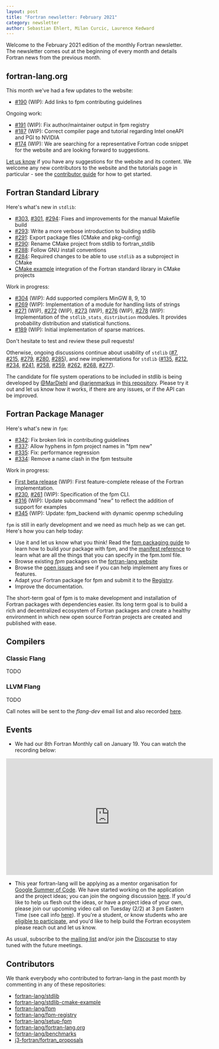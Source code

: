 ```yaml
---
layout: post
title: "Fortran newsletter: February 2021"
category: newsletter
author: Sebastian Ehlert, Milan Curcic, Laurence Kedward
---
```


Welcome to the February 2021 edition of the monthly Fortran newsletter.
The newsletter comes out at the beginning of every month and details
Fortran news from the previous month.

<ul id="page-nav"></ul>

## fortran-lang.org

This month we've had a few updates to the website:

* [#190](https://github.com/fortran-lang/fortran-lang.org/pull/190) (WIP):
  Add links to fpm contributing guidelines

Ongoing work:

* [#191](https://github.com/fortran-lang/fortran-lang.org/pull/191) (WIP):
  Fix author/maintainer output in fpm registry
* [#187](https://github.com/fortran-lang/fortran-lang.org/pull/187) (WIP):
  Correct compiler page and tutorial regarding Intel oneAPI and PGI to NVIDIA
* [#174](https://github.com/fortran-lang/fortran-lang.org/issues/174) (WIP):
  We are searching for a representative Fortran code snippet for the website and are looking forward to suggestions.

[Let us know](https://github.com/fortran-lang/fortran-lang.org/issues) if you have any suggestions for the website and its content.
We welcome any new contributors to the website and the tutorials page in particular - see the [contributor guide](https://github.com/fortran-lang/fortran-lang.org/blob/master/CONTRIBUTING.md) for how to get started.

## Fortran Standard Library

Here's what's new in `stdlib`:

* [#303](https://github.com/fortran-lang/stdlib/pull/303),
  [#301](https://github.com/fortran-lang/stdlib/pull/301),
  [#294](https://github.com/fortran-lang/stdlib/pull/294):
  Fixes and improvements for the manual Makefile build
* [#293](https://github.com/fortran-lang/stdlib/pull/293):
  Write a more verbose introduction to building stdlib
* [#291](https://github.com/fortran-lang/stdlib/pull/291):
  Export package files (CMake and pkg-config)
* [#290](https://github.com/fortran-lang/stdlib/pull/290):
  Rename CMake project from stdlib to fortran\_stdlib
* [#288](https://github.com/fortran-lang/stdlib/pull/288):
  Follow GNU install conventions
* [#284](https://github.com/fortran-lang/stdlib/pull/284):
  Required changes to be able to use `stdlib` as a subproject in CMake
* [CMake example](https://github.com/fortran-lang/stdlib-cmake-example)
  integration of the Fortran standard library in CMake projects

Work in progress:

* [#304](https://github.com/fortran-lang/stdlib/pull/304) (WIP):
  Add supported compilers MinGW 8, 9, 10
* [#269](https://github.com/fortran-lang/stdlib/pull/269) (WIP):
  Implementation of a module for handling lists of strings
* [#271](https://github.com/fortran-lang/stdlib/pull/271) (WIP),
  [#272](https://github.com/fortran-lang/stdlib/pull/272) (WIP),
  [#273](https://github.com/fortran-lang/stdlib/pull/273) (WIP),
  [#276](https://github.com/fortran-lang/stdlib/pull/276) (WIP),
  [#278](https://github.com/fortran-lang/stdlib/pull/278) (WIP):
  Implementation of the `stdlib_stats_distribution` modules.
  It provides probability distribution and statistical functions.
* [#189](https://github.com/fortran-lang/stdlib/pull/189) (WIP):
  Initial implementation of sparse matrices.

Don't hesitate to test and review these pull requests!

Otherwise, ongoing discussions continue about usability of `stdlib`
([#7](https://github.com/fortran-lang/stdlib/issues/7),
[#215](https://github.com/fortran-lang/stdlib/issues/215),
[#279](https://github.com/fortran-lang/stdlib/issues/279),
[#280](https://github.com/fortran-lang/stdlib/issues/280),
[#285](https://github.com/fortran-lang/stdlib/issues/285)),
and new implementations for `stdlib`
([#135](https://github.com/fortran-lang/stdlib/issues/135),
[#212](https://github.com/fortran-lang/stdlib/issues/212),
[#234](https://github.com/fortran-lang/stdlib/issues/234),
[#241](https://github.com/fortran-lang/stdlib/issues/241),
[#258](https://github.com/fortran-lang/stdlib/issues/258),
[#259](https://github.com/fortran-lang/stdlib/issues/259),
[#262](https://github.com/fortran-lang/stdlib/issues/262),
[#268](https://github.com/fortran-lang/stdlib/issues/268),
[#277](https://github.com/fortran-lang/stdlib/issues/277)).


The candidate for file system operations to be included in stdlib is being developed by
[@MarDiehl](https://github.com/MarDiehl) and [@arjenmarkus](https://github.com/arjenmarkus)
in [this repository](https://github.com/MarDiehl/stdlib_os).
Please try it out and let us know how it works, if there are any issues, or if the API can be improved.

## Fortran Package Manager

Here's what's new in `fpm`:

* [#342](https://github.com/fortran-lang/fpm/pull/342):
  Fix broken link in contributing guidelines
* [#337](https://github.com/fortran-lang/fpm/pull/337):
  Allow hyphens in fpm project names in "fpm new"
* [#335](https://github.com/fortran-lang/fpm/pull/335):
  Fix: performance regression
* [#334](https://github.com/fortran-lang/fpm/pull/334):
  Remove a name clash in the fpm testsuite

Work in progress:

* [First beta release](https://github.com/fortran-lang/fpm/milestone/1) (WIP):
  First feature-complete release of the Fortran implementation.
* [#230](https://github.com/fortran-lang/fpm/pull/230),
  [#261](https://github.com/fortran-lang/fpm/pull/261) (WIP):
  Specification of the fpm CLI.
* [#316](https://github.com/fortran-lang/fpm/pull/316) (WIP):
  Update subcommand "new" to reflect the addition of support for examples
* [#345](https://github.com/fortran-lang/fpm/pull/345) (WIP):
  Update: fpm\_backend with dynamic openmp scheduling

`fpm` is still in early development and we need as much help as we can get.
Here's how you can help today:

* Use it and let us know what you think! Read the [fpm packaging guide](https://github.com/fortran-lang/fpm/blob/master/PACKAGING.md) to learn how to build your package with fpm, and the [manifest reference](https://github.com/fortran-lang/fpm/blob/master/manifest-reference.md) to learn what are all the things that you can specify in the fpm.toml file.
* Browse existing *fpm* packages on the [fortran-lang website](https://fortran-lang.org/packages/fpm)
* Browse the [open issues](https://github.com/fortran-lang/fpm/issues) and see if you can help implement any fixes or features.
* Adapt your Fortran package for fpm and submit it to the [Registry](https://github.com/fortran-lang/fpm-registry).
* Improve the documentation.

The short-term goal of fpm is to make development and installation of Fortran packages with dependencies easier.
Its long term goal is to build a rich and decentralized ecosystem of Fortran packages and create a healthy
environment in which new open source Fortran projects are created and published with ease.

## Compilers

### Classic Flang

TODO

### LLVM Flang

TODO

Call notes will be sent to the _flang-dev_ email list and also recorded [here]( https://docs.google.com/document/d/10T-S2J3GrahpG4Ooif93NSTz2zBW0MQc_RlwHi0-afY).


## Events

* We had our 8th Fortran Monthly call on January 19.
You can watch the recording below:

<iframe width="560" height="315" src="https://www.youtube-nocookie.com/embed/QfiBUAgI3kw" frameborder="0" allow="accelerometer; autoplay; encrypted-media; gyroscope; picture-in-picture" allowfullscreen></iframe>

* This year fortran-lang will be applying as a mentor organisation for [Google Summer of Code](https://summerofcode.withgoogle.com/).
We have started working on the application and the project ideas; you can join the ongoing discussion [here](https://github.com/fortran-lang/fpm/discussions/339).
If you'd like to help us flesh out the ideas, or have a project idea of your own, please join our upcoming video call on Tuesday (2/2) at 3 pm Eastern Time (see call info [here](https://github.com/fortran-lang/fpm/discussions/339#discussioncomment-326239)).
If you're a student, or know students who are [eligible to participate](https://developers.google.com/open-source/gsoc/faq#what_are_the_eligibility_requirements_for_participation), and you'd like to help build the Fortran ecosystem please reach out and let us know.

As usual, subscribe to the [mailing list](https://groups.io/g/fortran-lang) and/or
join the [Discourse](https://fortran-lang.discourse.group) to stay tuned with the future meetings.

## Contributors

We thank everybody who contributed to fortran-lang in the past month by
commenting in any of these repositories:

* [fortran-lang/stdlib](https://github.com/fortran-lang/stdlib)
* [fortran-lang/stdlib-cmake-example](https://github.com/fortran-lang/stdlib-cmake-example)
* [fortran-lang/fpm](https://github.com/fortran-lang/fpm)
* [fortran-lang/fpm-registry](https://github.com/fortran-lang/fpm-registry)
* [fortran-lang/setup-fpm](https://github.com/fortran-lang/setup-fpm)
* [fortran-lang/fortran-lang.org](https://github.com/fortran-lang/fortran-lang.org)
* [fortran-lang/benchmarks](https://github.com/fortran-lang/benchmarks)
* [j3-fortran/fortran\_proposals](https://github.com/j3-fortran/fortran_proposals)

<div id="gh-contributors" data-startdate="January 01 2021" data-enddate="January 31 2021" height="500px"></div>
